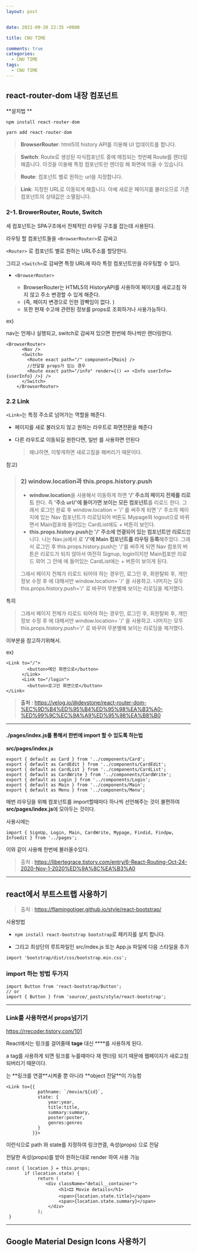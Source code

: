 ```yaml
---
layout: post


date: 2021-09-30 22:35 +0800

title: CNU TIME 

comments: true
categories: 
  - CNU TIME 
tags: 
  - CNU TIME 
---
```




## react-router-dom 내장 컴포넌트

**설치법 **

```javascript
npm install react-router-dom
```

```javascript
yarn add react-router-dom
```



> **BrowserRouter**: html5의 history API를 이용해 UI 업데이트를 합니다.

> **Switch**: Route로 생성된 자식컴포넌트 중에 매칭되는 첫번째 Route를 렌더링 해줍니다. 이것을 이용해 특정 컴포넌트만 렌더링 해 화면에 띄울 수 있습니다.

> **Route**: 컴포넌트 별로 원하는 url을 지정합니다.

> **Link**: 지정한 URL로 이동되게 해줍니다. 아예 새로운 페이지를 불러오므로 기존 컴포넌트의 상태값은 소멸됩니다.



### 2-1. BrowerRouter, Route, Switch

세 컴포넌트는 SPA구조에서 전체적인 라우팅 구조를 잡는데 사용된다. 

라우팅 할 컴포넌트들을 `<BrowserRouter>`로 감싸고

 `<Router>` 로 컴포넌트 별로 원하는 URL주소를 할당한다. 

그리고 `<Switch>`로 감싸면 특정 URL에 따라 특정 컴포넌트만을 라우팅할 수 있다. 



- `<BrowserRouter>`

  - BrowserRouter는 HTML5의 HistoryAPI를 사용하여 페이지를 새로고침 하지 않고 주소 변경할 수 있게 해준다. 
  - (즉, 페이지 변경으로 인한 깜빡임이 없다. ) 
  - 또한 현재 수고에 관련된 정보를 props로 조회하거나 사용가능하다.

  

ex) 

nav는 언제나 실행되고, switch로 감싸져 있으면 한번에 하나씩만 렌더링한다. 

```
<BrowserRouter>
      <Nav />
      <Switch>
        <Route exact path="/" component={Main} />
        //전달할 props가 있는 경우
        <Route exact path="/info" render={() => <Info userInfo={userInfo} />} />
      </Switch>
    </BrowserRouter>
```



### 2.2 Link

`<Link>`는 특정 주소로 넘어가는 역할을 해준다.

- 페이지를 새로 불러오지 않고 원하는 라우트로 화면전환을 해준다

- 다른 라우트로 이동되길 원한다면, 일반 <a href...>를 사용하면 안된다

  > 왜냐하면, 이렇게하면 새로고침을 해버리기 때문이다.



참고)

> ### **2) window.location과 this.props.history.push**
>
> - **window.location**을 사용해서 이동하게 하면 **'/' 주소의 페이지 전체를 리로드** 한다. 즉 **'주소 url/'에 들어가면 보이는 모든 컴포넌트**를 리로드 한다.
>   그래서 로그인 완료 후 window.location = '/' 를 써주게 되면 '/' 주소의 페이지에 있는 Nav 컴포넌트가 리로딩되어 버튼도 Mypage와 logout으로 바뀌면서 Main컴포에 들어있는 CardList에도 + 버튼이 보인다.
> - **this.props.history.push는 '/' 주소에 연결되어 있는 컴포넌트만 리로드**합니다.
>   나는 Nav.js에서 <Route exact path="/" component={Main}></Route>로 **'/'에 Main 컴포넌트를 라우팅 등록**해주었다.
>   그래서 로그인 후 this.props.history.push는 '/'를 써주게 되면 Nav 컴포의 버튼은 리로드가 되지 않아서 여전히 Signup, login이지만 Main컴포만 리로드 외어 그 안애 에 들어있는 CardList에는 + 버튼이 보이게 된다.
>
> 그래서 페이지 전체가 리로드 되어야 하는 경우인, 로그인 후, 회원탈퇴 후, 개인정보 수정 후 에 대해서만
> window.location= '/' 을 사용하고. 나머지는 모두 this.props.history.push='/' 로 바꾸어 무분별해 보이는 리로딩을 제거했다.

특히

> 그래서 페이지 전체가 리로드 되어야 하는 경우인, 로그인 후, 회원탈퇴 후, 개인정보 수정 후 에 대해서만
> window.location= '/' 을 사용하고. 나머지는 모두 this.props.history.push='/' 로 바꾸어 무분별해 보이는 리로딩을 제거했다.

이부분을 참고하기위해서. 

ex)

```
<Link to="/">
        <button>메인 화면으로</button>
      </Link>
      <Link to="/login">
        <button>로그인 화면으로</button>
</Link>
```



> 출처 : https://velog.io/@devstone/react-router-dom-%EC%9D%B4%ED%95%B4%ED%95%98%EA%B3%A0-%ED%99%9C%EC%9A%A9%ED%95%98%EA%B8%B0

---



#### ./pages/index.js를 통해서 한번에 import 할 수 있도록 하는법

**src/pages/index.js**

```
export { default as Card } from '../components/Card';
export { default as CardEdit } from '../components/CardEdit';
export { default as CardList } from '../components/CardList';
export { default as CardWrite } from '../components/CardWrite';
export { default as Login } from '../components/Login';
export { default as Main } from '../components/Main';
export { default as Menu } from '../components/Menu';
```

매번 라우딩을 위해 컴포넌트를 import할때마다 하나씩 선언해주는 것이 불편하여 **src/pages/index.js**에 모아두는 것이다. 



사용시에는 

```
import { SignUp, Login, Main, CardWrite, Mypage, Findid, Findpw, Infoedit } from '../pages';
```

이와 같이 사용해 한번에 불러올수있다. 



>  출처 : https://libertegrace.tistory.com/entry/6-React-Routing-Oct-24-2020-Nov-1-2020%ED%9A%8C%EA%B3%A0



---

## react에서 부트스트랩 사용하기

> 출처 : https://flamingotiger.github.io/style/react-bootstrap/



사용방법

- `npm install react-bootstrap bootstrap`로 패키지를 설치 합니다.

- 그리고 최상단의 루트파일인 src/index.js 또는 App.js 파일에 다음 스타일을 추가

```
import 'bootstrap/dist/css/bootstrap.min.css';
```



### import 하는 방법 두가지

```
import Button from 'react-bootstrap/Button';
// or 
import { Button } from 'source/_posts/style/react-bootstrap';
```

---

### Link를 사용하면서 props넘기기

https://rrecoder.tistory.com/101

React에서는 링크를 걸어줄때 **<a> tage** 대신 **<Link>**를 사용하게 된다.

a tag를 사용하게 되면 링크를 누를때마다 재 렌더링 되기 때문에 웹페이지가 새로고침 되버리기 때문이다.

 

<Link> 는 **링크를 연결**시켜줄 뿐 아니라 **object 전달**이 가능함 

```
<Link to={{
            pathname: `/movie/${id}`,
            state: {
                year:year,
                title:title,
                summary:summary,
                poster:poster,
                genres:genres
            }
          }}>
```

이런식으로 path 와 state를 지정하여 링크연결, 속성(props) 으로 전달 

 

전달한 속성(props)를 받아 원하는대로 render 하여 사용 가능 

```
const { location } = this.props;
       if (location.state) {
            return (
               <div className="detail__container">
                    <h1>🎞 Movie details</h1>
                    <span>{location.state.title}</span>
                    <span>{location.state.summary}</span>
                </div>
            );
 }
```



---

## Google Material Design Icons 사용하기

